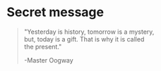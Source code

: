 # Secret message

>"Yesterday is history, tomorrow is a mystery,  
but, today is a gift. That is why it is called  
the present."
>
>-Master Oogway
